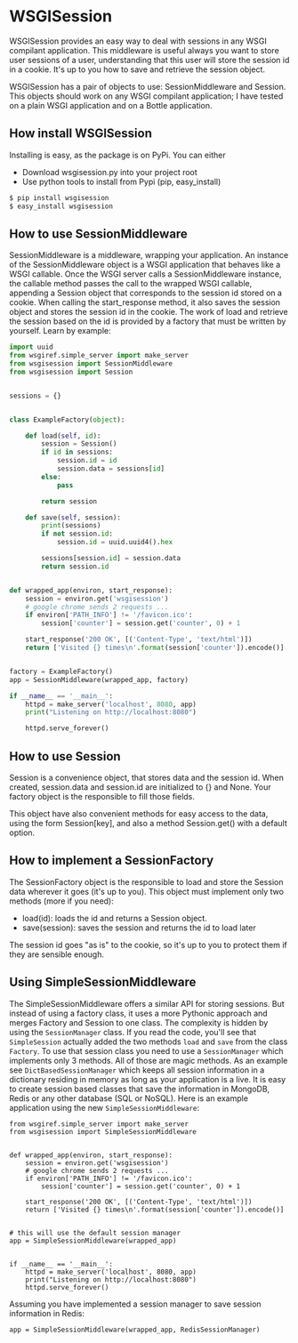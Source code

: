 # WSGISession

WSGISession provides an easy way to deal with sessions in any WSGI
compilant application. This middleware is useful always you want to
store user sessions of a user, understanding that this user will store
the session id in a cookie. It's up to you how to save and retrieve
the session object.

WSGISession has a pair of objects to use: SessionMiddleware and Session.
This objects should work on any WSGI compilant application; I have tested
on a plain WSGI application and on a Bottle application.

## How install WSGISession

Installing is easy, as the package is on PyPi. You can either

* Download wsgisession.py into your project root
* Use python tools to install from Pypi (pip, easy_install)

```bash
$ pip install wsgisession
$ easy_install wsgisession
```

## How to use SessionMiddleware

SessionMiddleware is a middleware, wrapping your application.
An instance of the SessionMiddleware object is a WSGI application
that behaves like a WSGI callable. Once the WSGI server calls a
SessionMiddleware instance, the callable method passes the call to the
wrapped WSGI callable, appending a Session object that corresponds to the
session id stored on a cookie. When calling the start_response method,
it also saves the session object and stores the session id in the
cookie. The work of load and retrieve the session based on the id is
provided by a factory that must be written by yourself. Learn by example:

```python
import uuid
from wsgiref.simple_server import make_server
from wsgisession import SessionMiddleware
from wsgisession import Session


sessions = {}


class ExampleFactory(object):

    def load(self, id):
        session = Session()
        if id in sessions:
            session.id = id
            session.data = sessions[id]
        else:
            pass

        return session

    def save(self, session):
        print(sessions)
        if not session.id:
            session.id = uuid.uuid4().hex

        sessions[session.id] = session.data
        return session.id


def wrapped_app(environ, start_response):
    session = environ.get('wsgisession')
    # google chrome sends 2 requests ...
    if environ['PATH_INFO'] != '/favicon.ico':
        session['counter'] = session.get('counter', 0) + 1

    start_response('200 OK', [('Content-Type', 'text/html')])
    return ['Visited {} times\n'.format(session['counter']).encode()]


factory = ExampleFactory()
app = SessionMiddleware(wrapped_app, factory)

if __name__ == '__main__':
    httpd = make_server('localhost', 8080, app)
    print("Listening on http://localhost:8080")

    httpd.serve_forever()
```

## How to use Session

Session is a convenience object, that stores data and the session id.
When created, session.data and session.id are initialized to {} and None.
Your factory object is the responsible to fill those fields.

This object have also convenient methods for easy access to the data,
using the form Session[key], and also a method Session.get() with a
default option.

## How to implement a SessionFactory

The SessionFactory object is the responsible to load and store the
Session data wherever it goes (it's up to you). This object must
implement only two methods (more if you need):

* load(id): loads the id and returns a Session object.
* save(session): saves the session and returns the id to load later

The session id goes "as is" to the cookie, so it's up to you to
protect them if they are sensible enough.

## Using SimpleSessionMiddleware

The SimpleSessionMiddleware offers a similar API for storing sessions.
But instead of using a factory class, it uses a more Pythonic approach
and merges Factory and Session to one class. The complexity is hidden
by using the `SessionManager` class.
If you read the code, you'll see that `SimpleSession` actually added the two
methods `load` and `save` from the class `Factory`. To use that session class
you need to use a `SessionManager` which implements only 3 methods. All of those
are magic methods. As an example see `DictBasedSessionManager` which keeps
all session information in a dictionary residing in memory as long as your
application is a live. It is easy to create session based classes that save
the information in MongoDB, Redis or any other database (SQL or NoSQL).
Here is an example application using the new `SimpleSessionMiddleware`:

```
from wsgiref.simple_server import make_server
from wsgisession import SimpleSessionMiddleware


def wrapped_app(environ, start_response):
    session = environ.get('wsgisession')
    # google chrome sends 2 requests ...
    if environ['PATH_INFO'] != '/favicon.ico':
        session['counter'] = session.get('counter', 0) + 1

    start_response('200 OK', [('Content-Type', 'text/html')])
    return ['Visited {} times\n'.format(session['counter']).encode()]


# this will use the default session manager
app = SimpleSessionMiddleware(wrapped_app)


if __name__ == '__main__':
    httpd = make_server('localhost', 8080, app)
    print("Listening on http://localhost:8080")
    httpd.serve_forever()
```

Assuming you have implemented a session manager to save session information
in Redis:

```
app = SimpleSessionMiddleware(wrapped_app, RedisSessionManager)
```
